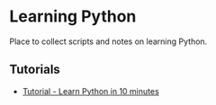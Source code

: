 # Learning Python

Place to collect scripts and notes on learning Python.

## Tutorials

- [Tutorial - Learn Python in 10 minutes](https://www.stavros.io/tutorials/python/)

